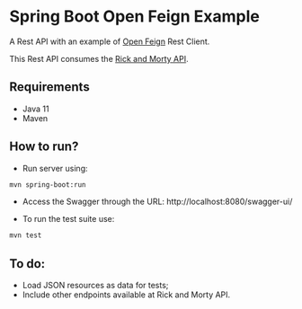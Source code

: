 # Spring Boot Open Feign Example

A Rest API with an example of [Open Feign](https://spring.io/projects/spring-cloud-openfeign) Rest Client.

This Rest API consumes the [Rick and Morty API](https://rickandmortyapi.com/).

## Requirements

- Java 11
- Maven

## How to run?

- Run server using:

```bash
mvn spring-boot:run
```

- Access the Swagger through the URL: http://localhost:8080/swagger-ui/

- To run the test suite use:
```bash
mvn test
```

## To do:

- Load JSON resources as data for tests;
- Include other endpoints available at Rick and Morty API.